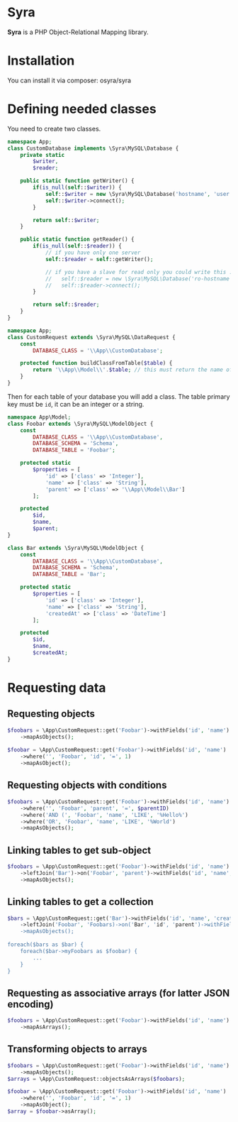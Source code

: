 Syra
====

**Syra** is a PHP Object-Relational Mapping library.

# Installation

You can install it via composer: osyra/syra

# Defining needed classes

You need to create two classes.

```php
namespace App;
class CustomDatabase implements \Syra\MySQL\Database {
    private static
        $writer,
        $reader;

    public static function getWriter() {
        if(is_null(self::$writer)) {
            self::$writer = new \Syra\MySQL\Database('hostname', 'user', 'password');
            self::$writer->connect();
        }

        return self::$writer;
    }

    public static function getReader() {
        if(is_null(self::$reader)) {
            // if you have only one server
            self::$reader = self::getWriter();

            // if you have a slave for read only you could write this :
            //   self::$reader = new \Syra\MySQL\Database('ro-hostname', 'ro-user', 'ro-password');
            //   self::$reader->connect();
        }

        return self::$reader;
    }
}
```

```php
namespace App;
class CustomRequest extends \Syra\MySQL\DataRequest {
    const
        DATABASE_CLASS = '\\App\\CustomDatabase';

    protected function buildClassFromTable($table) {
        return '\\App\\Model\\'.$table; // this must return the name of the class matched by the table
    }
}
```

Then for each table of your database you will add a class.
The table primary key must be `id`, it can be an integer or a string.

```php
namespace App\Model;
class Foobar extends \Syra\MySQL\ModelObject {
    const
        DATABASE_CLASS = '\\App\\CustomDatabase',
        DATABASE_SCHEMA = 'Schema',
        DATABASE_TABLE = 'Foobar';

    protected static
        $properties = [
            'id' => ['class' => 'Integer'],
            'name' => ['class' => 'String'],
            'parent' => ['class' => '\\App\\Model\\Bar']
        ];

    protected
        $id,
        $name,
        $parent;
}

class Bar extends \Syra\MySQL\ModelObject {
    const
        DATABASE_CLASS = '\\App\\CustomDatabase',
        DATABASE_SCHEMA = 'Schema',
        DATABASE_TABLE = 'Bar';

    protected static
        $properties = [
            'id' => ['class' => 'Integer'],
            'name' => ['class' => 'String'],
            'createdAt' => ['class' => 'DateTime']
        ];

    protected
        $id,
        $name,
        $createdAt;
}
```

# Requesting data

## Requesting objects
```php
$foobars = \App\CustomRequest::get('Foobar')->withFields('id', 'name')
    ->mapAsObjects();
    
$foobar = \App\CustomRequest::get('Foobar')->withFields('id', 'name')
    ->where('', 'Foobar', 'id', '=', 1)
    ->mapAsObject();
```

## Requesting objects with conditions
```php
$foobars = \App\CustomRequest::get('Foobar')->withFields('id', 'name')
    ->where('', 'Foobar', 'parent', '=', $parentID)
    ->where('AND (', 'Foobar', 'name', 'LIKE', '%Hello%')
    ->where('OR', 'Foobar', 'name', 'LIKE', '%World')
    ->mapAsObjects();
```

## Linking tables to get sub-object
```php
$foobars = \App\CustomRequest::get('Foobar')->withFields('id', 'name')
    ->leftJoin('Bar')->on('Foobar', 'parent')->withFields('id', 'name', 'createdAt')
    ->mapAsObjects();
```

## Linking tables to get a collection
```php
$bars = \App\CustomRequest::get('Bar')->withFields('id', 'name', 'createdAt')
    ->leftJoin('Foobar', 'Foobars)->on('Bar', 'id', 'parent')->withFields('id', 'name')
    ->mapAsObjects();
    
foreach($bars as $bar) {
    foreach($bar->myFoobars as $foobar) {
        ...
    }
}
```

## Requesting as associative arrays (for latter JSON encoding)
```php
$foobars = \App\CustomRequest::get('Foobar')->withFields('id', 'name')
    ->mapAsArrays();
```

## Transforming objects to arrays
```php
$foobars = \App\CustomRequest::get('Foobar')->withFields('id', 'name')
    ->mapAsObjects();
$arrays = \App\CustomRequest::objectsAsArrays($foobars);

$foobar = \App\CustomRequest::get('Foobar')->withFields('id', 'name')
    ->where('', 'Foobar', 'id', '=', 1)
    ->mapAsObject();
$array = $foobar->asArray();
```
